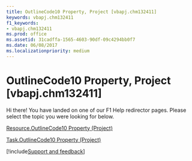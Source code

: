 ```yaml
---
title: OutlineCode10 Property, Project [vbapj.chm132411]
keywords: vbapj.chm132411
f1_keywords:
- vbapj.chm132411
ms.prod: office
ms.assetid: 31cadffa-1565-4603-90df-09c4294bb0f7
ms.date: 06/08/2017
ms.localizationpriority: medium
---
```



# OutlineCode10 Property, Project [vbapj.chm132411]

Hi there! You have landed on one of our F1 Help redirector pages. Please select the topic you were looking for below.

[Resource.OutlineCode10 Property (Project)](https://msdn.microsoft.com/library/da53aeed-f6a8-70aa-d186-d49e172bdce2%28Office.15%29.aspx)

[Task.OutlineCode10 Property (Project)](https://msdn.microsoft.com/library/2082a4f4-bc44-c44c-0da8-817310f44055%28Office.15%29.aspx)

[!include[Support and feedback](~/includes/feedback-boilerplate.md)]
